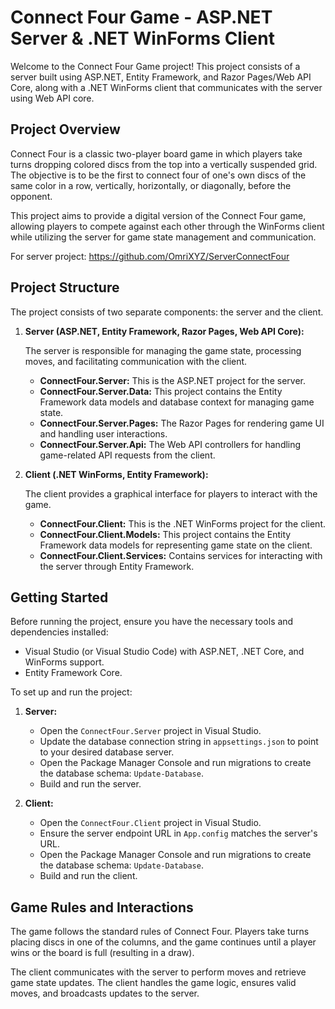 # Connect Four Game - ASP.NET Server & .NET WinForms Client

Welcome to the Connect Four Game project! This project consists of a server built using ASP.NET, Entity Framework, and Razor Pages/Web API Core, along with a .NET WinForms client that communicates with the server using Web API core.

## Project Overview

Connect Four is a classic two-player board game in which players take turns dropping colored discs from the top into a vertically suspended grid. The objective is to be the first to connect four of one's own discs of the same color in a row, vertically, horizontally, or diagonally, before the opponent.

This project aims to provide a digital version of the Connect Four game, allowing players to compete against each other through the WinForms client while utilizing the server for game state management and communication.

For server project: https://github.com/OmriXYZ/ServerConnectFour

## Project Structure

The project consists of two separate components: the server and the client.

1. **Server (ASP.NET, Entity Framework, Razor Pages, Web API Core):**

   The server is responsible for managing the game state, processing moves, and facilitating communication with the client.

   - **ConnectFour.Server:** This is the ASP.NET project for the server.
   - **ConnectFour.Server.Data:** This project contains the Entity Framework data models and database context for managing game state.
   - **ConnectFour.Server.Pages:** The Razor Pages for rendering game UI and handling user interactions.
   - **ConnectFour.Server.Api:** The Web API controllers for handling game-related API requests from the client.

2. **Client (.NET WinForms, Entity Framework):**

   The client provides a graphical interface for players to interact with the game.

   - **ConnectFour.Client:** This is the .NET WinForms project for the client.
   - **ConnectFour.Client.Models:** This project contains the Entity Framework data models for representing game state on the client.
   - **ConnectFour.Client.Services:** Contains services for interacting with the server through Entity Framework.

## Getting Started

Before running the project, ensure you have the necessary tools and dependencies installed:

- Visual Studio (or Visual Studio Code) with ASP.NET, .NET Core, and WinForms support.
- Entity Framework Core.

To set up and run the project:

1. **Server:**

   - Open the `ConnectFour.Server` project in Visual Studio.
   - Update the database connection string in `appsettings.json` to point to your desired database server.
   - Open the Package Manager Console and run migrations to create the database schema: `Update-Database`.
   - Build and run the server.

2. **Client:**

   - Open the `ConnectFour.Client` project in Visual Studio.
   - Ensure the server endpoint URL in `App.config` matches the server's URL.
   - Open the Package Manager Console and run migrations to create the database schema: `Update-Database`.
   - Build and run the client.

## Game Rules and Interactions

The game follows the standard rules of Connect Four. Players take turns placing discs in one of the columns, and the game continues until a player wins or the board is full (resulting in a draw).

The client communicates with the server to perform moves and retrieve game state updates. The client handles the game logic, ensures valid moves, and broadcasts updates to the server.
